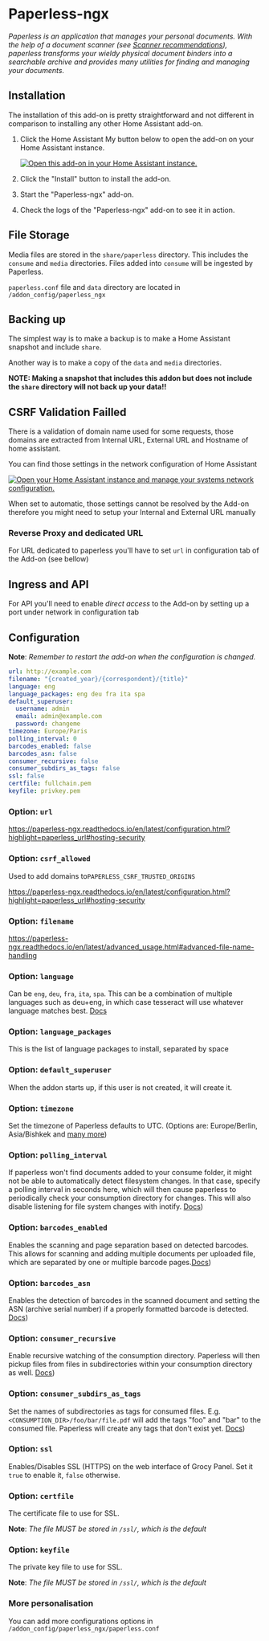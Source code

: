 # Paperless-ngx

_Paperless is an application that manages your personal documents. With the help of a document scanner (see [Scanner recommendations](https://paperless-ngx.readthedocs.io/en/latest/scanners.html#scanners)), paperless transforms your wieldy physical document binders into a searchable archive and provides many utilities for finding and managing your documents._

## Installation

The installation of this add-on is pretty straightforward and not different in
comparison to installing any other Home Assistant add-on.

1. Click the Home Assistant My button below to open the add-on on your Home
   Assistant instance.

   [![Open this add-on in your Home Assistant instance.][addon-badge]][addon]

1. Click the "Install" button to install the add-on.
1. Start the "Paperless-ngx" add-on.
1. Check the logs of the "Paperless-ngx" add-on to see it in action.

## File Storage

Media files are stored in the `share/paperless` directory. This includes the `consume` and `media` directories. Files added into `consume` will be ingested by Paperless.

`paperless.conf` file and `data` directory are located in `/addon_config/paperless_ngx`

## Backing up

The simplest way is to make a backup is to make a Home Assistant snapshot and include `share`.

Another way is to make a copy of the `data` and `media` directories.

**NOTE: Making a snapshot that includes this addon but does not include the `share` directory will not back up your data!!**

## CSRF Validation Failled

There is a validation of domain name used for some requests, those domains are extracted from Internal URL, External URL and Hostname of home assistant.

You can find those settings in the network configuration of Home Assistant

[![Open your Home Assistant instance and manage your systems network configuration.](https://my.home-assistant.io/badges/network.svg)](https://my.home-assistant.io/redirect/network/)

When set to automatic, those settings cannot be resolved by the Add-on therefore you might need to setup your Internal and External URL manually

### Reverse Proxy and dedicated URL

For URL dedicated to paperless you'll have to set `url` in configuration tab of the Add-on (see bellow)

## Ingress and API

For API you'll need to enable _direct access_ to the Add-on by setting up a port under network in configuration tab

## Configuration

**Note**: _Remember to restart the add-on when the configuration is changed._

```yaml
url: http://example.com
filename: "{created_year}/{correspondent}/{title}"
language: eng
language_packages: eng deu fra ita spa
default_superuser:
  username: admin
  email: admin@example.com
  password: changeme
timezone: Europe/Paris
polling_interval: 0
barcodes_enabled: false
barcodes_asn: false
consumer_recursive: false
consumer_subdirs_as_tags: false
ssl: false
certfile: fullchain.pem
keyfile: privkey.pem
```

### Option: `url`

https://paperless-ngx.readthedocs.io/en/latest/configuration.html?highlight=paperless_url#hosting-security

### Option: `csrf_allowed`

Used to add domains to`PAPERLESS_CSRF_TRUSTED_ORIGINS`

https://paperless-ngx.readthedocs.io/en/latest/configuration.html?highlight=paperless_url#hosting-security

### Option: `filename`

https://paperless-ngx.readthedocs.io/en/latest/advanced_usage.html#advanced-file-name-handling

### Option: `language`

Can be `eng`, `deu`, `fra`, `ita`, `spa`.
This can be a combination of multiple languages such as deu+eng, in which case tesseract will use whatever language matches best.
[Docs](https://paperless-ngx.readthedocs.io/en/latest/configuration.html#ocr-settings)

### Option: `language_packages`

This is the list of language packages to install, separated by space

### Option: `default_superuser`

When the addon starts up, if this user is not created, it will create it.

### Option: `timezone`

Set the timezone of Paperless defaults to UTC. (Options are: Europe/Berlin, Asia/Bishkek and [many more](https://docs.djangoproject.com/en/4.1/ref/settings/#std:setting-TIME_ZONE))

### Option: `polling_interval`

If paperless won't find documents added to your consume folder, it might not be able to automatically detect filesystem changes. In that case, specify a polling interval in seconds here, which will then cause paperless to periodically check your consumption directory for changes. This will also disable listening for file system changes with inotify.
[Docs](https://docs.paperless-ngx.com/configuration/#PAPERLESS_CONSUMER_POLLING))

### Option: `barcodes_enabled`

Enables the scanning and page separation based on detected barcodes. This allows for scanning and adding multiple documents per uploaded file, which are separated by one or multiple barcode pages.[Docs](https://docs.paperless-ngx.com/configuration/#PAPERLESS_CONSUMER_ENABLE_BARCODES))

### Option: `barcodes_asn`

Enables the detection of barcodes in the scanned document and setting the ASN (archive serial number) if a properly formatted barcode is detected.
[Docs](https://docs.paperless-ngx.com/configuration/#PAPERLESS_CONSUMER_ENABLE_ASN_BARCODE))

### Option: `consumer_recursive`

Enable recursive watching of the consumption directory. Paperless will then pickup files from files in subdirectories within your consumption directory as well.
[Docs](https://docs.paperless-ngx.com/configuration/#PAPERLESS_CONSUMER_RECURSIVE))

### Option: `consumer_subdirs_as_tags`

Set the names of subdirectories as tags for consumed files. E.g.
`<CONSUMPTION_DIR>/foo/bar/file.pdf` will add the tags "foo" and
"bar" to the consumed file. Paperless will create any tags that
don't exist yet.
[Docs](https://docs.paperless-ngx.com/configuration/#PAPERLESS_CONSUMER_SUBDIRS_AS_TAGS))

### Option: `ssl`

Enables/Disables SSL (HTTPS) on the web interface of Grocy
Panel. Set it `true` to enable it, `false` otherwise.

### Option: `certfile`

The certificate file to use for SSL.

**Note**: _The file MUST be stored in `/ssl/`, which is the default_

### Option: `keyfile`

The private key file to use for SSL.

**Note**: _The file MUST be stored in `/ssl/`, which is the default_

### More personalisation

You can add more configurations options in `/addon_config/paperless_ngx/paperless.conf`

[addon-badge]: https://my.home-assistant.io/badges/supervisor_addon.svg
[addon]: https://my.home-assistant.io/redirect/supervisor_addon/?addon=ca5234a0_paperless-ngx&repository_url=https%3A%2F%2Fgithub.com%2FBenoitAnastay%2Fhome-assistant-addons-repository
